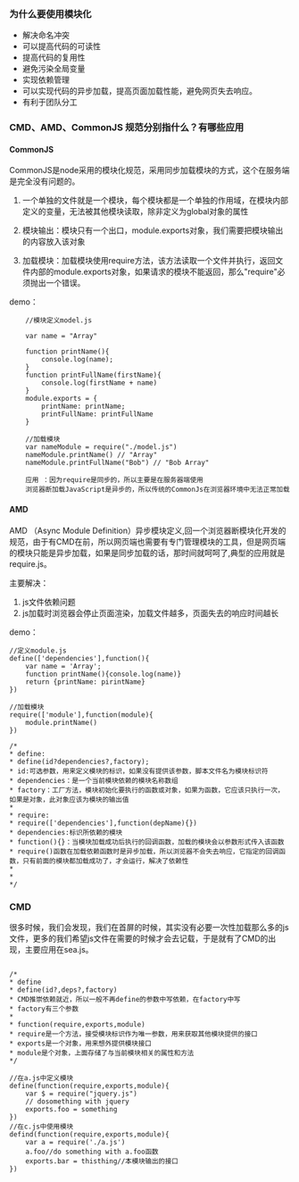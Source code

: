 
### 为什么要使用模块化
 - 解决命名冲突
 - 可以提高代码的可读性
 - 提高代码的复用性
 - 避免污染全局变量
 - 实现依赖管理
 - 可以实现代码的异步加载，提高页面加载性能，避免网页失去响应。
 - 有利于团队分工

### CMD、AMD、CommonJS 规范分别指什么？有哪些应用

#### CommonJS

CommonJS是node采用的模块化规范，采用同步加载模块的方式，这个在服务端是完全没有问题的。

1. 一个单独的文件就是一个模块，每个模块都是一个单独的作用域，在模块内部定义的变量，无法被其他模块读取，除非定义为global对象的属性

2. 模块输出：模块只有一个出口，module.exports对象，我们需要把模块输出的内容放入该对象

3. 加载模块：加载模块使用require方法，该方法读取一个文件并执行，返回文件内部的module.exports对象，如果请求的模块不能返回，那么"require"必须抛出一个错误。

demo：

```
    //模块定义model.js
    
    var name = "Array"
    
    function printName(){
        console.log(name);
    }
    function printFullName(firstName){
        console.log(firstName + name)
    }
    module.exports = {
        printName: printName;
        printFullName: printFullName
    }
    
    //加载模块
    var nameModule = require("./model.js")
    nameModule.printName() // "Array"
    nameModule.printFullName("Bob") // "Bob Array"
    
    应用 ：因为require是同步的，所以主要是在服务器端使用
    浏览器断加载JavaScript是异步的，所以传统的CommonJs在浏览器环境中无法正常加载

```

#### AMD 

AMD （Async Module Definition）异步模块定义,回一个浏览器断模块化开发的规范，由于有CMD在前，所以网页端也需要有专门管理模块的工具，但是网页端的模块只能是异步加载，如果是同步加载的话，那时间就呵呵了,典型的应用就是require.js。

主要解决：

1. js文件依赖问题
2. js加载时浏览器会停止页面渲染，加载文件越多，页面失去的响应时间越长

demo：

```
//定义module.js
define(['dependencies'],function(){
    var name = 'Array';
    function printName(){console.log(name)}
    return {printName: pirintName}
})

//加载模块
require(['module'],function(module){
    module.printName()
})

/*
* define:
* define(id?dependencies?,factory);
* id:可选参数，用来定义模块的标识，如果没有提供该参数，脚本文件名为模块标识符
* dependencies：是一个当前模块依赖的模块名称数组
* factory：工厂方法，模块初始化要执行的函数或对象，如果为函数，它应该只执行一次，如果是对象，此对象应该为模块的输出值
*
* require:
* require(['dependencies'],function(depName){})
* dependencies:标识所依赖的模块
* function(){}：当模块加载成功后执行的回调函数，加载的模块会以参数形式传入该函数
* require()函数在加载依赖函数时是异步加载，所以浏览器不会失去响应，它指定的回调函数，只有前面的模块都加载成功了，才会运行，解决了依赖性
*
*
*/
```

### CMD

很多时候，我们会发现，我们在首屏的时候，其实没有必要一次性加载那么多的js文件，更多的我们希望js文件在需要的时候才会去记载，于是就有了CMD的出现，主要应用在sea.js。

```

/*
* define
* define(id?,deps?,factory)
* CMD推崇依赖就近，所以一般不再define的参数中写依赖，在factory中写
* factory有三个参数
*
* function(require,exports,module)
* require是一个方法，接受模块标识作为唯一参数，用来获取其他模块提供的接口
* exports是一个对象，用来想外提供模块接口
* module是个对象，上面存储了与当前模块相关的属性和方法
*/

//在a.js中定义模块
define(function(require,exports,module){
    var $ = require("jquery.js")
    // dosomething with jquery
    exports.foo = something
})
//在c.js中使用模块
defind(function(require,exports,module){
    var a = require('./a.js')
    a.foo//do something with a.foo函数
    exports.bar = thisthing//本模块输出的接口
})
```

